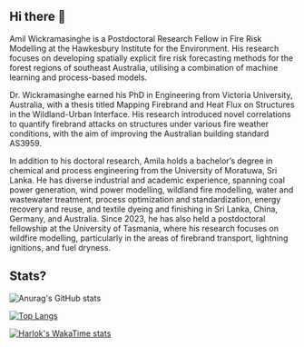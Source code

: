 ## Hi there 👋
Amil Wickramasinghe is a Postdoctoral Research Fellow in Fire Risk Modelling at the Hawkesbury Institute for the Environment. His research focuses on developing spatially explicit fire risk forecasting methods for the forest regions of southeast Australia, utilising a combination of machine learning and process-based models. 

Dr. Wickramasinghe earned his PhD in Engineering from Victoria University, Australia, with a thesis titled Mapping Firebrand and Heat Flux on Structures in the Wildland-Urban Interface. His research introduced novel correlations to quantify firebrand attacks on structures under various fire weather conditions, with the aim of improving the Australian building standard AS3959.

In addition to his doctoral research, Amila holds a bachelor’s degree in chemical and process engineering from the University of Moratuwa, Sri Lanka. He has diverse industrial and academic experience, spanning coal power generation, wind power modelling, wildland fire modelling, water and wastewater treatment, process optimization and standardization, energy recovery and reuse, and textile dyeing and finishing in Sri Lanka, China, Germany, and Australia. Since 2023, he has also held a postdoctoral fellowship at the University of Tasmania, where his research focuses on wildfire modelling, particularly in the areas of firebrand transport, lightning ignitions, and fuel dryness.

## Stats?
![Anurag's GitHub stats](https://github-readme-stats.vercel.app/api?username=Amilwickz&show_icons=true&theme=radical)


[![Top Langs](https://github-readme-stats.vercel.app/api/top-langs/?username=Amilwickz&layout=donut-vertical)](https://github.com/Amilwickz/github-readme-stats)

[![Harlok's WakaTime stats](https://github-readme-stats.vercel.app/api/wakatime?username=ffflabs)](https://github.com/Amilwickz/github-readme-stats)
